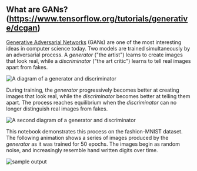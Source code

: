 ## What are GANs? (https://www.tensorflow.org/tutorials/generative/dcgan)
[Generative Adversarial Networks](https://arxiv.org/abs/1406.2661) (GANs) are one of the most interesting ideas in computer science today. Two models are trained simultaneously by an adversarial process. A *generator* ("the artist") learns to create images that look real, while a *discriminator* ("the art critic") learns to tell real images apart from fakes.

![A diagram of a generator and discriminator](https://github.com/tensorflow/docs/blob/master/site/en/tutorials/generative/images/gan1.png?raw=1)

During training, the *generator* progressively becomes better at creating images that look real, while the *discriminator* becomes better at telling them apart. The process reaches equilibrium when the *discriminator* can no longer distinguish real images from fakes.

![A second diagram of a generator and discriminator](https://github.com/tensorflow/docs/blob/master/site/en/tutorials/generative/images/gan2.png?raw=1)

This notebook demonstrates this process on the fashion-MNIST dataset. The following animation shows a series of images produced by the *generator* as it was trained for 50 epochs. The images begin as random noise, and increasingly resemble hand written digits over time.

![sample output](https://github.com/j-cunanan/DCGAN-fashion-MNIST/blob/master/fashion_5x5.gif)

